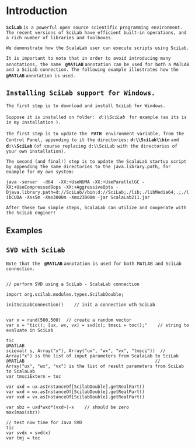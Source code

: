 # Introduction #

**`SciLab`** ` is a powerful open source scientific programming environment. The recent versions of SciLab have efficient built-in operations, and a rich number of libraries and toolboxes. `

`We demonstrate how the ScalaLab user can execute scripts using SciLab.`

`It is important to note that in order to avoid introducing many annotations, the same ` **`@MATLAB`** ` annotation can be used for both a MATLAB and a SciLab connection. The following example illustrates how the ` **`@MATLAB`** ` annotation is used. `


## `Installing SciLab support for Windows. ` ##

`The first step is to download and install SciLab for Windows. `

`Suppose it is installed on folder: ` _`d:\\SciLab`_ ` for example (as its is in my installation ).`

`The first step is to update the ` **`PATH`** ` environment variable, from the Control Panel, appending to it the directories:` **`d:\\SciLab\\bin`** ` and ` **`d:\\SciLab`** `(of course replacing d:\\SciLab with the directories of your own installation).`

`The second (and final!) step is to update the ScalaLab startup script by appending the same directories to the java.library.path, for example for my own system:`

`java -server  -d64  -XX:+UseNUMA -XX:+UseParallelGC -XX:+UseCompressedOops -XX:+AggressiveOpts -Djava.library.path=d://SciLab//bin;d://SciLab;./lib;./libMedia64;.;./libCUDA -Xss5m -Xms3000m -Xmx23000m -jar ScalaLab211.jar`


`After these two simple steps, ScalaLab can utilize and cooperate with the SciLab engine!!`

## Examples ##

## `SVD with SciLab` ##

`Note that the ` **`@MATLAB`** ` annotation is used for both MATLAB and SciLab connection. `

```

// perform SVD using a SciLab - ScalaLab connection 

import org.scilab.modules.types.ScilabDouble;

initSciLabConnection()    // init a connection wth SciLab


var x = rand(500,500)  // create a random vector
var s = "tic(); [ux, wx, vx] = svd(x); tmsci = toc();"    // string to evaluate in SciLab

tic
@MATLAB
scieval( s, Array("x"), Array("ux", "wx", "vx", "tmsci"))  // Array("x") is the list of input parameters from ScalaLab to SciLab
@MATLAB                                                  // Array("ux", "wx", "vx") is the list of result parameters from SciLab to ScalaLab
var tmsciExtern = toc

var uxd = ux.asInstanceOf[ScilabDouble].getRealPart()  
var wxd = wx.asInstanceOf[ScilabDouble].getRealPart()
var vxd = vx.asInstanceOf[ScilabDouble].getRealPart()

var sbz = uxd*wxd*(vxd~)-x    // should be zero
max(max(sbz))   

// test now time for Java SVD
tic
var svdx = svd(x)
var tmj = toc



```